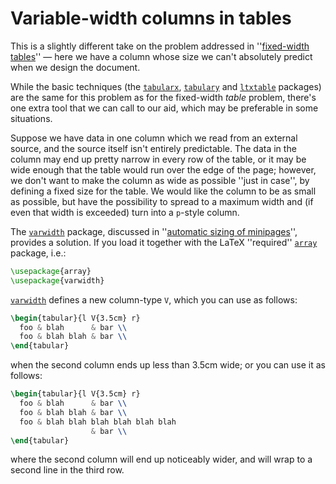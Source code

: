 # Variable-width columns in tables

This is a slightly different take on the problem addressed in
''[fixed-width tables](./FAQ-fixwidtab.html)''&nbsp;&mdash; here we have
a column whose size we can't absolutely predict when we design the
document.

While the basic techniques (the [`tabularx`](http://ctan.org/pkg/tabularx), [`tabulary`](http://ctan.org/pkg/tabulary)
and [`ltxtable`](http://ctan.org/pkg/ltxtable) packages) are the same for this problem as for the
fixed-width _table_ problem, there's one extra tool that we can
call to our aid, which may be preferable in some situations.

Suppose we have data in one column which we read from an external
source, and the source itself isn't entirely predictable.  The data in
the column may end up pretty narrow in every row of the table, or it
may be wide enough that the table would run over the edge of the page;
however, we don't want to make the column as wide as possible ''just
in case'', by defining a fixed size for the table.  We would like the
column to be as small as possible, but have the possibility to spread
to a maximum width and (if even that width is exceeded) turn into a
`p`-style column.

The [`varwidth`](http://ctan.org/pkg/varwidth) package, discussed in 
''[automatic sizing of minipages](./FAQ-varwidth.html)'', provides
a solution.  If you load it together with the LaTeX ''required''
[`array`](http://ctan.org/pkg/array) package, i.e.:
```latex
\usepackage{array}
\usepackage{varwidth}
```
[`varwidth`](http://ctan.org/pkg/varwidth) defines a new column-type `V`, which you
can use as follows:
```latex
\begin{tabular}{l V{3.5cm} r}
  foo & blah      & bar \\
  foo & blah blah & bar \\
\end{tabular}
```
when the second column ends up less than 3.5cm wide;
or you can use it as follows:
```latex
\begin{tabular}{l V{3.5cm} r}
  foo & blah      & bar \\
  foo & blah blah & bar \\
  foo & blah blah blah blah blah blah
                  & bar \\
\end{tabular}
```
where the second column will end up noticeably wider, and will wrap to
a second line in the third row.

